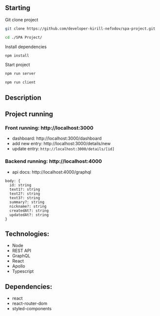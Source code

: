 ## Starting

Git clone project
```sh
git clone https://github.com/developer-kirill-nefodov/spa-project.git

cd ./SPA Project/
```

Install dependencies
```sh
npm install
```
Start project
```sh
npm run server
```
```sh
npm run client
```

## Description


## Project running
### Front running: http://localhost:3000
* dashboard: http://localhost:3000/dashboard
* add new entry: http://localhost:3000/details/new
* update entry: `http://localhost:3000/details/[id]`

### Backend running: http://localhost:4000
* api docs: http://localhost:4000/graphql
```
body: {
  id: string
  text1?: string
  text2?: string
  text3?: string
  summary?: string
  nickname?: string
  createdAt?: string
  updatedAt?: string
}
```

## Technologies:
 * Node
 * REST API
 * GraphQL
 * React
 * Apollo
 * Typescript

## Dependencies:
 * react
 * react-router-dom
 * styled-components

